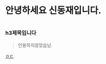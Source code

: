 # 안녕하세요 신동재입니다.

# 

### h3제목입니다

> 인용하지않았습닏.

[ㅇㄷ](https://www.notion.so/3ca0b283b6ae46b4a66cc0d15bc6ea92)